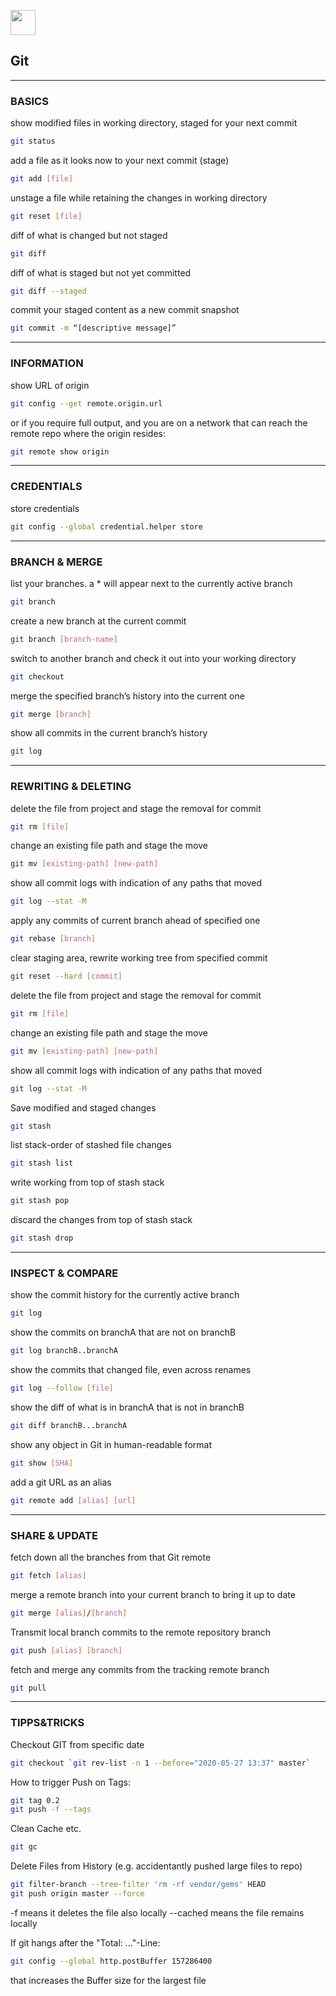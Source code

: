 <img src="https://git-scm.com/images/logos/downloads/Git-Icon-1788C.png" height=40px></img>

## Git

---

### BASICS

show modified files in working directory, staged for your next commit

```bash
git status
```

add a file as it looks now to your next commit (stage)

```bash
git add [file]
```

unstage a file while retaining the changes in working directory

```bash
git reset [file]
```

diff of what is changed but not staged

```bash
git diff
```

diff of what is staged but not yet committed

```bash
git diff --staged
```

commit your staged content as a new commit snapshot

```bash
git commit -m “[descriptive message]”
```

---

### INFORMATION

show URL of origin

```bash
git config --get remote.origin.url
```

or if you require full output, and you are on a network that can reach the remote repo where the origin resides:

```bash
git remote show origin
```

---

### CREDENTIALS

store credentials
```bash
git config --global credential.helper store
```

---

### BRANCH & MERGE

list your branches. a \* will appear next to the currently active branch

```bash
git branch
```

create a new branch at the current commit

```bash
git branch [branch-name]
```

switch to another branch and check it out into your working directory

```bash
git checkout
```

merge the specified branch’s history into the current one

```bash
git merge [branch]
```

show all commits in the current branch’s history

```bash
git log
```

---

### REWRITING & DELETING

delete the file from project and stage the removal for commit

```bash
git rm [file]
```

change an existing file path and stage the move

```bash
git mv [existing-path] [new-path]
```

show all commit logs with indication of any paths that moved

```bash
git log --stat -M
```

apply any commits of current branch ahead of specified one

```bash
git rebase [branch]
```

clear staging area, rewrite working tree from specified commit

```bash
git reset --hard [commit]
```

delete the file from project and stage the removal for commit

```bash
git rm [file]
```

change an existing file path and stage the move

```bash
git mv [existing-path] [new-path]
```

show all commit logs with indication of any paths that moved

```bash
git log --stat -M
```

Save modified and staged changes

```bash
git stash
```

list stack-order of stashed file changes

```bash
git stash list
```

write working from top of stash stack

```bash
git stash pop
```

discard the changes from top of stash stack

```bash
git stash drop
```

---

### INSPECT & COMPARE

show the commit history for the currently active branch

```bash
git log
```

show the commits on branchA that are not on branchB

```bash
git log branchB..branchA
```

show the commits that changed file, even across renames

```bash
git log --follow [file]
```

show the diff of what is in branchA that is not in branchB

```bash
git diff branchB...branchA
```

show any object in Git in human-readable format

```bash
git show [SHA]
```

add a git URL as an alias

```bash
git remote add [alias] [url]
```

---

### SHARE & UPDATE

fetch down all the branches from that Git remote

```bash
git fetch [alias]
```

merge a remote branch into your current branch to bring it up to date

```bash
git merge [alias]/[branch]
```

Transmit local branch commits to the remote repository branch

```bash
git push [alias] [branch]
```

fetch and merge any commits from the tracking remote branch

```bash
git pull
```

---

### TIPPS&TRICKS

Checkout GIT from specific date
```bash
git checkout `git rev-list -n 1 --before="2020-05-27 13:37" master`
```

How to trigger Push on Tags:
```bash
git tag 0.2
git push -f --tags
```

Clean Cache etc.
```bash
git gc
```

Delete Files from History (e.g. accidentantly pushed large files to repo)
```bash
git filter-branch --tree-filter 'rm -rf vendor/gems' HEAD
git push origin master --force
```

-f means it deletes the file also locally
--cached means the file remains locally


If git hangs after the "Total: ..."-Line:

```bash
git config --global http.postBuffer 157286400
```
that increases the Buffer size for the largest file

